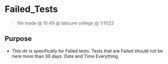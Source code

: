 # Failed_Tests

> file made @ 10:49 @ laboure college @ 1/11/22

## Purpose
- This dir is specifically for Failed tests. Tests that are Failed should not be here more than 30 days. Date and Time Everything


